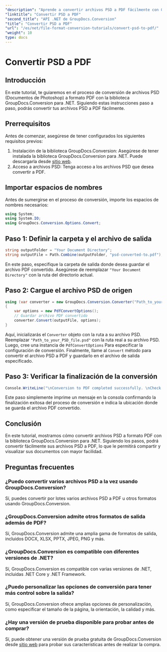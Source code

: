 ```yaml
---
"description": "Aprende a convertir archivos PSD a PDF fácilmente con GroupDocs.Conversion para .NET. Sigue nuestra guía paso a paso."
"linktitle": "Convertir PSD a PDF"
"second_title": "API .NET de GroupDocs.Conversion"
"title": "Convertir PSD a PDF"
"url": "/es/net/file-format-conversion-tutorials/convert-psd-to-pdf/"
"weight": 10
type: docs
---
```

# Convertir PSD a PDF

## Introducción
En este tutorial, te guiaremos en el proceso de conversión de archivos PSD (Documentos de Photoshop) a formato PDF con la biblioteca GroupDocs.Conversion para .NET. Siguiendo estas instrucciones paso a paso, podrás convertir tus archivos PSD a PDF fácilmente.
## Prerrequisitos
Antes de comenzar, asegúrese de tener configurados los siguientes requisitos previos:
1. Instalación de la biblioteca GroupDocs.Conversion: Asegúrese de tener instalada la biblioteca GroupDocs.Conversion para .NET. Puede descargarla desde [sitio web](https://releases.groupdocs.com/conversion/net/).
2. Acceso a archivos PSD: Tenga acceso a los archivos PSD que desea convertir a PDF.

## Importar espacios de nombres
Antes de sumergirse en el proceso de conversión, importe los espacios de nombres necesarios:
```csharp
using System;
using System.IO;
using GroupDocs.Conversion.Options.Convert;
```
## Paso 1: Definir la carpeta y el archivo de salida
```csharp
string outputFolder = "Your Document Directory";
string outputFile = Path.Combine(outputFolder, "psd-converted-to.pdf");
```
En este paso, especifique la carpeta de salida donde desea guardar el archivo PDF convertido. Asegúrese de reemplazar `"Your Document Directory"` con la ruta del directorio actual.
## Paso 2: Cargue el archivo PSD de origen
```csharp
using (var converter = new GroupDocs.Conversion.Converter("Path_to_your_PSD_file.psd"))
{
    var options = new PdfConvertOptions();
    // Guardar archivo PDF convertido
    converter.Convert(outputFile, options);
}
```
Aquí, inicializarás el `Converter` objeto con la ruta a su archivo PSD. Reemplazar `"Path_to_your_PSD_file.psd"` con la ruta real a su archivo PSD. Luego, cree una instancia de `PdfConvertOptions` Para especificar la configuración de conversión. Finalmente, llame al `Convert` método para convertir el archivo PSD a PDF y guardarlo en el archivo de salida especificado.
## Paso 3: Verificar la finalización de la conversión
```csharp
Console.WriteLine("\nConversion to PDF completed successfully. \nCheck output in {0}", outputFolder);
```
Este paso simplemente imprime un mensaje en la consola confirmando la finalización exitosa del proceso de conversión e indica la ubicación donde se guarda el archivo PDF convertido.

## Conclusión
En este tutorial, mostramos cómo convertir archivos PSD a formato PDF con la biblioteca GroupDocs.Conversion para .NET. Siguiendo los pasos, podrá convertir fácilmente sus archivos PSD a PDF, lo que le permitirá compartir y visualizar sus documentos con mayor facilidad.
## Preguntas frecuentes

### ¿Puedo convertir varios archivos PSD a la vez usando GroupDocs.Conversion?
Sí, puedes convertir por lotes varios archivos PSD a PDF u otros formatos usando GroupDocs.Conversion.

### ¿GroupDocs.Conversion admite otros formatos de salida además de PDF?
Sí, GroupDocs.Conversion admite una amplia gama de formatos de salida, incluidos DOCX, XLSX, PPTX, JPEG, PNG y más.

### ¿GroupDocs.Conversion es compatible con diferentes versiones de .NET?
Sí, GroupDocs.Conversion es compatible con varias versiones de .NET, incluidas .NET Core y .NET Framework.

### ¿Puedo personalizar las opciones de conversión para tener más control sobre la salida?
Sí, GroupDocs.Conversion ofrece amplias opciones de personalización, como especificar el tamaño de la página, la orientación, la calidad y más.

### ¿Hay una versión de prueba disponible para probar antes de comprar?
Sí, puede obtener una versión de prueba gratuita de GroupDocs.Conversion desde [sitio web](https://releases.groupdocs.com/conversion/net/) para probar sus características antes de realizar la compra.